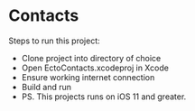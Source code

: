 # Contacts

Steps to run this project:

- Clone project into directory of choice
- Open EctoContacts.xcodeproj in Xcode
- Ensure working internet connection
- Build and run
- PS. This projects runs on iOS 11 and greater.
